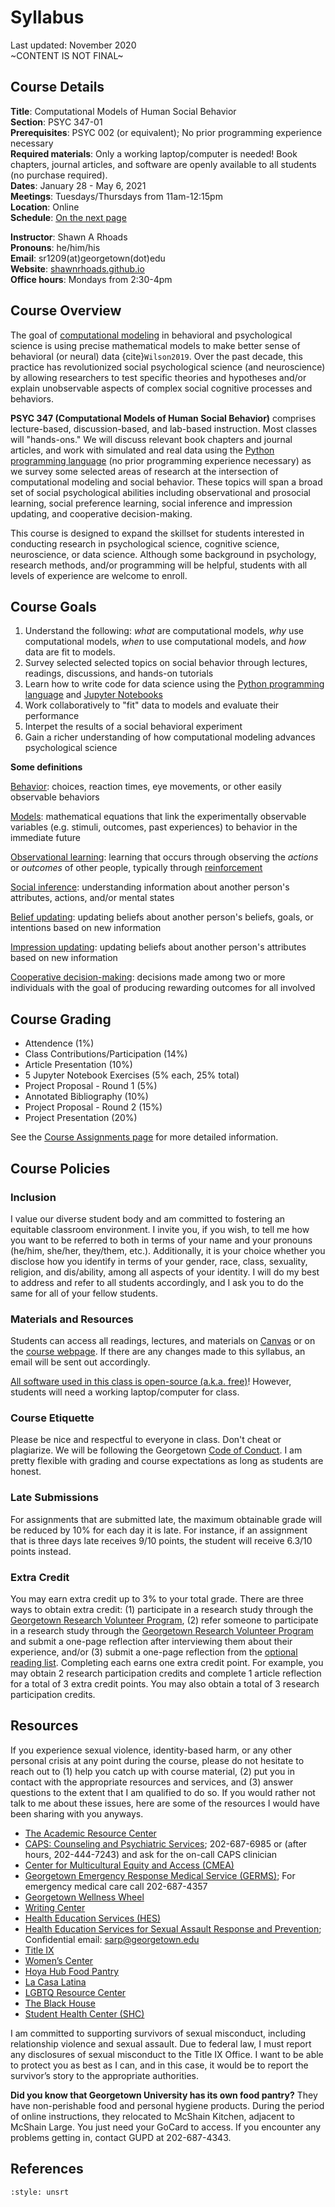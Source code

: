 # Syllabus
Last updated: November 2020</br>
~CONTENT IS NOT FINAL~

## Course Details
**Title**: Computational Models of Human Social Behavior</br>
**Section**: PSYC 347-01</br>
**Prerequisites**: PSYC 002 (or equivalent); No prior programming experience necessary</br>
**Required materials**: Only a working laptop/computer is needed! Book chapters, journal articles, and software are openly available to all students (no purchase required).</br>
**Dates**: January 28 - May 6, 2021</br>
**Meetings**: Tuesdays/Thursdays from 11am-12:15pm</br>
**Location**: Online</br>
**Schedule**: [On the next page](https://shawnrhoads.github.io/gu-psyc-347/module-00-01_Course-Schedule.html)

**Instructor**: Shawn A Rhoads<br>
**Pronouns**: he/him/his<br>
**Email**: sr1209(at)georgetown(dot)edu<br>
**Website**: [shawnrhoads.github.io](https://shawnrhoads.github.io)</br>
**Office hours**: Mondays from 2:30-4pm

## Course Overview

The goal of <u>computational modeling</u> in behavioral and psychological science is using precise mathematical models to make better sense of behavioral (or neural) data {cite}`Wilson2019`. Over the past decade, this practice has revolutionized social psychological science (and neuroscience) by allowing researchers to test specific theories and hypotheses and/or explain unobservable aspects of complex social cognitive processes and behaviors. 

**PSYC 347 (Computational Models of Human Social Behavior)** comprises lecture-based, discussion-based, and lab-based instruction. Most classes will "hands-ons." We will discuss relevant book chapters and journal articles, and work with simulated and real data using the <a href="https://www.python.org/">Python programming language</a> (no prior programming experience necessary) as we survey some selected areas of research at the intersection of computational modeling and social behavior. These topics will span a broad set of social psychological abilities including observational and prosocial learning, social preference learning, social inference and impression updating, and cooperative decision-making.

This course is designed to expand the skillset for students interested in conducting research in psychological science, cognitive science, neuroscience, or data science. Although some background in psychology, research methods, and/or programming will be helpful, students with all levels of experience are welcome to enroll. 

## Course Goals
1. Understand the following: *what* are computational models, *why* use computational models, *when* to use computational models, and *how* data are fit to models.
2. Survey selected selected topics on social behavior through lectures, readings, discussions, and hands-on tutorials
3. Learn how to write code for data science using the <a href="https://www.python.org/">Python programming language</a> and <a href="https://jupyter.org/">Jupyter Notebooks</a>
4. Work collaboratively to "fit" data to models and evaluate their performance
5. Interpet the results of a social behavioral experiment
6. Gain a richer understanding of how computational modeling advances psychological science

<div class="alert alert-info">
<b>Some definitions</b>

<u>Behavior</u>: choices, reaction times, eye movements, or other easily observable behaviors

<u>Models</u>: mathematical equations that link the experimentally observable variables (e.g. stimuli, outcomes, past experiences) to behavior in the immediate future

<u>Observational learning</u>: learning that occurs through observing the <i>actions</i> or <i>outcomes</i> of other people, typically through <a href="https://en.wikipedia.org/wiki/Reinforcement_learning">reinforcement</a>

<u>Social inference</u>: understanding information about another person's attributes, actions, and/or mental states

<u>Belief updating</u>: updating beliefs about another person's beliefs, goals, or intentions based on new information

<u>Impression updating</u>: updating beliefs about another person's attributes based on new information

<u>Cooperative decision-making</u>: decisions made among two or more individuals with the goal of producing rewarding outcomes for all involved
</div>

## Course Grading

- Attendence (1%)
- Class Contributions/Participation (14%)
- Article Presentation (10%)
- 5 Jupyter Notebook Exercises (5% each, 25% total)
- Project Proposal - Round 1 (5%)
- Annotated Bibliography (10%)
- Project Proposal - Round 2 (15%)
- Project Presentation (20%)

See the [Course Assignments page](https://shawnrhoads.github.io/gu-psyc-347/module-00-02_Course-Assignments.html) for more detailed information.

## Course Policies

### Inclusion

I value our diverse student body and am committed to fostering an equitable classroom environment. I invite you, if you wish, to tell me how you want to be referred to both in terms of your name and your pronouns (he/him, she/her, they/them, etc.). Additionally, it is your choice whether you disclose how you identify in terms of your gender, race, class, sexuality, religion, and dis/ability, among all aspects of your identity. I will do my best to address and refer to all students accordingly, and I ask you to do the same for all of your fellow students. 

### Materials and Resources

Students can access all readings, lectures, and materials on [Canvas]() or on the [course webpage](https://shawnrhoads.github.io/gu-psyc-347/). If there are any changes made to this syllabus, an email will be sent out accordingly.

<u>All software used in this class is open-source (a.k.a. free)</u>! However, students will need a working laptop/computer for class.

### Course Etiquette
Please be nice and respectful to everyone in class. Don't cheat or plagiarize. We will be following the Georgetown [Code of Conduct](https://studentconduct.georgetown.edu/code-of-student-conduct/). I am pretty flexible with grading and course expectations as long as students are honest.

### Late Submissions
For assignments that are submitted late, the maximum obtainable grade will be reduced by 10% for each day it is late. For instance, if an assignment that is three days late receives 9/10 points, the student will receive 6.3/10 points instead. 

### Extra Credit
You may earn extra credit up to 3% to your total grade. There are three ways to obtain extra credit: (1) participate in a research study through the [Georgetown Research Volunteer Program](https://georgetown.sona-systems.com/all_exp.aspx), (2) refer someone to participate in a research study through the [Georgetown Research Volunteer Program](https://georgetown.sona-systems.com/all_exp.aspx) and submit a one-page reflection after interviewing them about their experience, and/or (3) submit a one-page reflection from the [optional reading list](module-00-03_Reading-List.html). Completing each earns one extra credit point. For example, you may obtain 2 research participation credits and complete 1 article reflection for a total of 3 extra credit points. You may also obtain a total of 3 research participation credits.

## Resources

If you experience sexual violence, identity-based harm, or any other personal crisis at any point during the course, please do not hesitate to reach out to (1) help you catch up with course material, (2) put you in contact with the appropriate resources and services, and (3) answer questions to the extent that I am qualified to do so. If you would rather not talk to me about these issues, here are some of the resources I would have been sharing with you anyways. 

- [The Academic Resource Center](https://academicsupport.georgetown.edu/)
- [CAPS: Counseling and Psychiatric Services](https://studenthealth.georgetown.edu/mental-health); 202-687-6985 or (after hours, 202-444-7243) and ask for the on-call CAPS clinician
- [Center for Multicultural Equity and Access (CMEA)](https://cmea.georgetown.edu/#_ga=2.2156146.338741907.1597604147-463980031.1582147522)
- [Georgetown Emergency Response Medical Service (GERMS)](http://www.georgetownems.org/calling-germs/); For emergency medical care call 202-687-4357
- [Georgetown Wellness Wheel](https://studenthealth.georgetown.edu/Hoya-Wellness-wheel)
- [Writing Center](http://writingcenter.georgetown.edu/)
- [Health Education Services (HES)](https://studenthealth.georgetown.edu/health-promotion#_ga=2.161251839.338741907.1597604147-463980031.1582147522)
- [Health Education Services for Sexual  Assault Response and Prevention](https://studenthealth.georgetown.edu/health-promotion/services-3/sexual-assault-relationship-violence/); Confidential email: sarp@georgetown.edu
- [Title IX](https://titleix.georgetown.edu/#_ga=2.69845330.338741907.1597604147-463980031.1582147522)
- [Women’s Center](https://womenscenter.georgetown.edu/#_ga=2.103393858.338741907.1597604147-463980031.1582147522)
- [Hoya Hub Food Pantry](https://studentaffairs.georgetown.edu/foodpantry)
- [La Casa Latina](https://cmea.georgetown.edu/casalatina/)
- [LGBTQ Resource Center](https://lgbtq.georgetown.edu/#_ga=2.69845330.338741907.1597604147-463980031.1582147522)
- [The Black House](https://cmea.georgetown.edu/blackhouse/)
- [Student Health Center (SHC)](http://studenthealth.georgetown.edu/medical-care#_ga=2.103393858.338741907.1597604147-463980031.1582147522)

I am committed to supporting survivors of sexual misconduct, including relationship violence and sexual assault. Due to federal law, I must report any disclosures of sexual misconduct to the Title IX Office. I want to be able to protect you as best as I can, and in this case, it would be to report the survivor’s story to the appropriate authorities.

<div class="alert alert-info">
<b>Did you know that Georgetown University has its own food pantry?</b> They have non-perishable food and personal hygiene products. During the period of online instructions, they relocated to McShain Kitchen, adjacent to McShain Large. You just need your GoCard to access. If you encounter any problems getting in, contact GUPD at 202-687-4343.</br>
</div>

## References
```{bibliography} references.bib
:style: unsrt
```